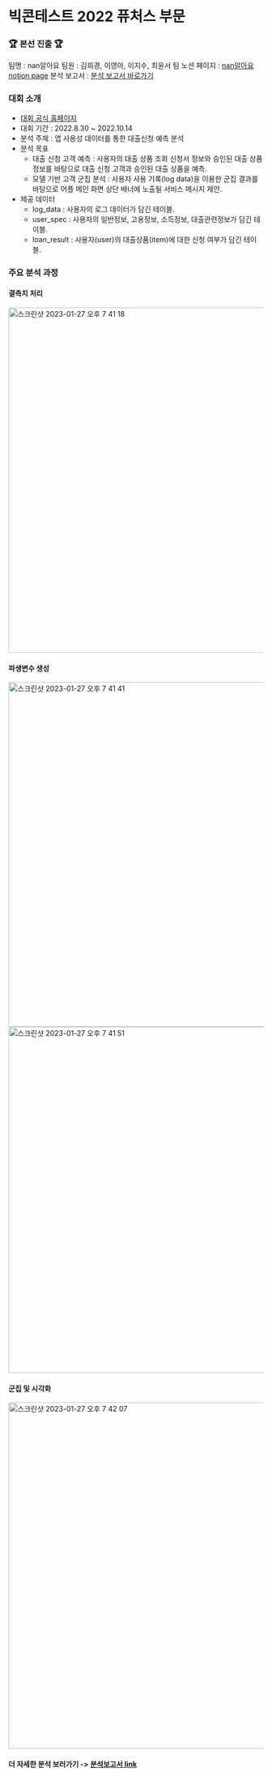 # 빅콘테스트 2022 퓨처스 부문
### 🏆 본선 진출 🏆

팀명 : nan알아요
팀원 : 김희경, 이영아, 이지수, 최윤서
팀 노션 페이지 : [nan알아요 notion page](https://www.notion.so/2022-bigcontest-8e644f75749041debe979cc497ccf2f7)
분석 보고서 : [분석 보고서 바로가기](https://github.com/YunSeo00/bigcontest2022/blob/main/final_result/nan%EC%95%8C%EC%95%84%EC%9A%94%ED%8C%80_%EB%8D%B0%EC%9D%B4%ED%84%B0%EB%B6%84%EC%84%9D%EB%A6%AC%EA%B7%B8_%ED%93%A8%EC%B2%98%EC%8A%A4%EB%B6%84%EC%95%BC_%EB%B6%84%EC%84%9D%EB%B3%B4%EA%B3%A0%EC%84%9C.pdf)

### 대회 소개
- [대회 공식 홈페이지](https://www.bigcontest.or.kr/)
- 대회 기간 : 2022.8.30 ~ 2022.10.14
- 분석 주제 : 앱 사용성 데이터를 통한 대출신청 예측 분석
- 분석 목표
    - 대출 신청 고객 예측 : 사용자의 대출 상품 조회 신청서 정보와 승인된 대출 상품 정보를 바탕으로 대출 신청 고객과 승인된 대출 상품을 예측.
    - 모델 기반 고객 군집 분석 : 사용자 사용 기록(log data)을 이용한 군집 결과를 바탕으로 어플 메인 화면 상단 배너에 노출될 서비스 메시지 제안.
- 제공 데이터
  - log_data : 사용자의 로그 데이터가 담긴 테이블.
  - user_spec : 사용자의 일반정보, 고용정보, 소득정보, 대출관련정보가 담긴 테이블.
  - loan_result : 사용자(user)의 대출상품(item)에 대한 신청 여부가 담긴 테이블.

### 주요 분석 과정

#### 결측치 처리
<img width="682" alt="스크린샷 2023-01-27 오후 7 41 18" src="https://user-images.githubusercontent.com/88306013/215067072-1b0c69a4-029d-45db-85d1-9783a77da959.png">


#### 파생변수 생성
<img width="681" alt="스크린샷 2023-01-27 오후 7 41 41" src="https://user-images.githubusercontent.com/88306013/215067138-8b10b202-ab67-4da9-8997-3bf8837cf1f5.png">
<img width="684" alt="스크린샷 2023-01-27 오후 7 41 51" src="https://user-images.githubusercontent.com/88306013/215067162-5dcaae48-8912-4a03-aad1-40431da2abe4.png">


#### 군집 및 시각화
<img width="684" alt="스크린샷 2023-01-27 오후 7 42 07" src="https://user-images.githubusercontent.com/88306013/215067211-fdd7d672-9ff8-44dc-aa03-b379c5cb09c5.png">


#### 더 자세한 분석 보러가기 -> [분석보고서 link](https://github.com/YunSeo00/bigcontest2022/blob/main/final_result/nan%EC%95%8C%EC%95%84%EC%9A%94%ED%8C%80_%EB%8D%B0%EC%9D%B4%ED%84%B0%EB%B6%84%EC%84%9D%EB%A6%AC%EA%B7%B8_%ED%93%A8%EC%B2%98%EC%8A%A4%EB%B6%84%EC%95%BC_%EB%B6%84%EC%84%9D%EB%B3%B4%EA%B3%A0%EC%84%9C.pdf)




